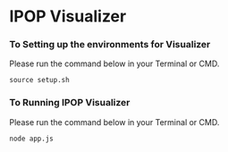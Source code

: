 # IPOP Visualizer

### To Setting up the environments for Visualizer
 
Please run the command below in your Terminal or CMD.

`source setup.sh`


### To Running IPOP Visualizer

Please run the command below in your Terminal or CMD.

`node app.js` 

 


